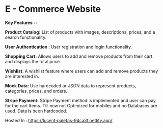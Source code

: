 # E - Commerce Website

**Key Features --**

**Product Catalog:** List of products with images, descriptions, prices,
and a search functionality.

**User Authentication** : User registration and login functionality.

**Shopping Cart:** Allows users to add and remove products from their cart.
and displays the total price.

**Wishlist:** A wishlist feature where users can add and remove
products they are interested in.

**Mock Data:** Use hardcoded or JSON data to represent products, categories,
prices, and orders.

**Stripe Payment:** Stripe Payment method is implemented and user can pay for the cart Items. 
Till now not Optimized for mobiles and no Databases are used. 
Data is been hardcoded.

Hosted In : https://lucent-paletas-94ca3f.netlify.app/
